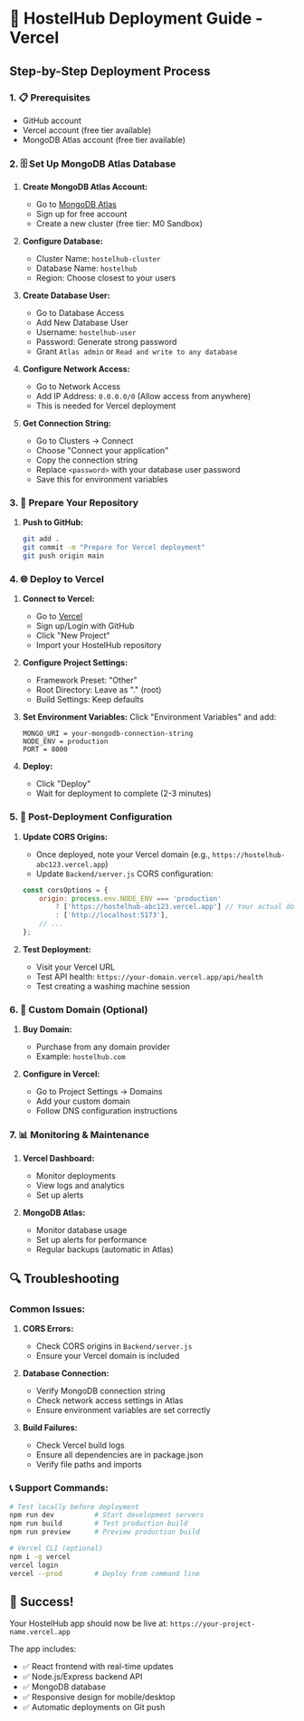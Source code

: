 # 🚀 HostelHub Deployment Guide - Vercel

## Step-by-Step Deployment Process

### 1. 📋 Prerequisites
- GitHub account
- Vercel account (free tier available)
- MongoDB Atlas account (free tier available)

### 2. 🗄️ Set Up MongoDB Atlas Database

1. **Create MongoDB Atlas Account:**
   - Go to [MongoDB Atlas](https://www.mongodb.com/atlas)
   - Sign up for free account
   - Create a new cluster (free tier: M0 Sandbox)

2. **Configure Database:**
   - Cluster Name: `hostelhub-cluster`
   - Database Name: `hostelhub`
   - Region: Choose closest to your users

3. **Create Database User:**
   - Go to Database Access
   - Add New Database User
   - Username: `hostelhub-user`
   - Password: Generate strong password
   - Grant `Atlas admin` or `Read and write to any database`

4. **Configure Network Access:**
   - Go to Network Access
   - Add IP Address: `0.0.0.0/0` (Allow access from anywhere)
   - This is needed for Vercel deployment

5. **Get Connection String:**
   - Go to Clusters → Connect
   - Choose "Connect your application"
   - Copy the connection string
   - Replace `<password>` with your database user password
   - Save this for environment variables

### 3. 📁 Prepare Your Repository

1. **Push to GitHub:**
   ```bash
   git add .
   git commit -m "Prepare for Vercel deployment"
   git push origin main
   ```

### 4. 🌐 Deploy to Vercel

1. **Connect to Vercel:**
   - Go to [Vercel](https://vercel.com)
   - Sign up/Login with GitHub
   - Click "New Project"
   - Import your HostelHub repository

2. **Configure Project Settings:**
   - Framework Preset: "Other"
   - Root Directory: Leave as "." (root)
   - Build Settings: Keep defaults

3. **Set Environment Variables:**
   Click "Environment Variables" and add:
   ```
   MONGO_URI = your-mongodb-connection-string
   NODE_ENV = production
   PORT = 8000
   ```

4. **Deploy:**
   - Click "Deploy"
   - Wait for deployment to complete (2-3 minutes)

### 5. 🔧 Post-Deployment Configuration

1. **Update CORS Origins:**
   - Once deployed, note your Vercel domain (e.g., `https://hostelhub-abc123.vercel.app`)
   - Update `Backend/server.js` CORS configuration:
   ```javascript
   const corsOptions = {
       origin: process.env.NODE_ENV === 'production' 
           ? ['https://hostelhub-abc123.vercel.app'] // Your actual domain
           : ['http://localhost:5173'],
       // ...
   };
   ```

2. **Test Deployment:**
   - Visit your Vercel URL
   - Test API health: `https://your-domain.vercel.app/api/health`
   - Test creating a washing machine session

### 6. 🎯 Custom Domain (Optional)

1. **Buy Domain:**
   - Purchase from any domain provider
   - Example: `hostelhub.com`

2. **Configure in Vercel:**
   - Go to Project Settings → Domains
   - Add your custom domain
   - Follow DNS configuration instructions

### 7. 📊 Monitoring & Maintenance

1. **Vercel Dashboard:**
   - Monitor deployments
   - View logs and analytics
   - Set up alerts

2. **MongoDB Atlas:**
   - Monitor database usage
   - Set up alerts for performance
   - Regular backups (automatic in Atlas)

## 🔍 Troubleshooting

### Common Issues:

1. **CORS Errors:**
   - Check CORS origins in `Backend/server.js`
   - Ensure your Vercel domain is included

2. **Database Connection:**
   - Verify MongoDB connection string
   - Check network access settings in Atlas
   - Ensure environment variables are set correctly

3. **Build Failures:**
   - Check Vercel build logs
   - Ensure all dependencies are in package.json
   - Verify file paths and imports

### 📞 Support Commands:

```bash
# Test locally before deployment
npm run dev          # Start development servers
npm run build        # Test production build
npm run preview      # Preview production build

# Vercel CLI (optional)
npm i -g vercel
vercel login
vercel --prod        # Deploy from command line
```

## 🎉 Success!

Your HostelHub app should now be live at:
`https://your-project-name.vercel.app`

The app includes:
- ✅ React frontend with real-time updates
- ✅ Node.js/Express backend API
- ✅ MongoDB database
- ✅ Responsive design for mobile/desktop
- ✅ Automatic deployments on Git push 